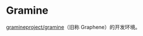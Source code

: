 # Gramine

[gramineproject/gramine]（旧称 Graphene）的开发环境。

[gramineproject/gramine]: https://github.com/gramineproject/gramine
